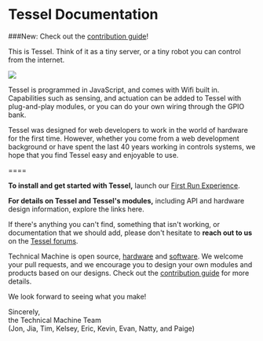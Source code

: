 Tessel Documentation
====

###New: Check out the [contribution guide](https://forums.tessel.io/t/tessel-contribution-guide/524)!

This is Tessel. Think of it as a tiny server, or a tiny robot you can control from the internet.

<img src='https://s3.amazonaws.com/technicalmachine-assets/doc+pictures/hardware_design_docs/TM-00-04-ports.png'>

Tessel is programmed in JavaScript, and comes with Wifi built in. Capabilities such as sensing, and actuation can be added to Tessel with plug-and-play modules, or you can do your own wiring through the GPIO bank.

Tessel was designed for web developers to work in the world of hardware for the first time. However, whether you come from a web development background or have spent the last 40 years working in controls systems, we hope that you find Tessel easy and enjoyable to use.

====

<b>To install and get started with Tessel,</b> launch our [First Run Experience](http://tessel.io/start).

<b>For details on Tessel and Tessel's modules,</b> including API and hardware design information, explore the links here.

If there's anything you can't find, something that isn't working, or documentation that we should add, please don't hesitate to <b>reach out to us</b> on the [Tessel forums](http://forums.tessel.io).

Technical Machine is open source, [hardware](https://github.com/tessel/hardware) and [software](https://github.com/tessel/firmware). We welcome your pull requests, and  we encourage you to design your own modules and products based on our designs. Check out the [contribution guide](https://github.com/tessel/contribution-guide) for more details.

We look forward to seeing what you make!

Sincerely,<br/>
the Technical Machine Team<br/>
(Jon, Jia, Tim, Kelsey, Eric, Kevin, Evan, Natty, and Paige)
